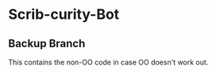 Scrib-curity-Bot
================
<h2>Backup Branch</h2>

This contains the non-OO code in case OO doesn't work out.
